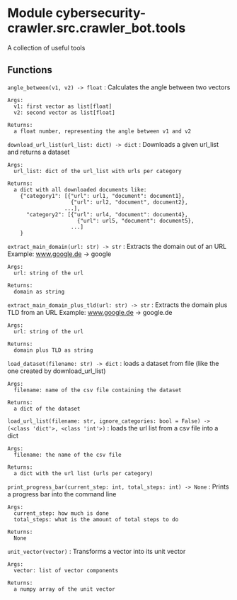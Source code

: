 Module cybersecurity-crawler.src.crawler_bot.tools
==================================================
A collection of useful tools

Functions
---------

    
`angle_between(v1, v2) ‑> float`
:   Calculates the angle between two vectors
    
    Args:
      v1: first vector as list[float]
      v2: second vector as list[float]
    
    Returns:
      a float number, representing the angle between v1 and v2

    
`download_url_list(url_list: dict) ‑> dict`
:   Downloads a given url_list and returns a dataset
    
    
    Args:
      url_list: dict of the url_list with urls per category
    
    Returns:
      a dict with all downloaded documents like:
        {"category1": [{"url": url1, "document": document1},
                        {"url": url2, "document", document2},
                      ...],
          "category2": [{"url": url4, "document": document4},
                          {"url": url5, "document": document5},
                        ...]
        }

    
`extract_main_domain(url: str) ‑> str`
:   Extracts the domain out of an URL
        Example: www.google.de -> google
    
    Args:
      url: string of the url
    
    Returns:
      domain as string

    
`extract_main_domain_plus_tld(url: str) ‑> str`
:   Extracts the domain plus TLD from an URL
        Example: www.google.de -> google.de
    
    Args:
      url: string of the url
    
    Returns:
      domain plus TLD as string

    
`load_dataset(filename: str) ‑> dict`
:   loads a dataset from file (like the one created by download_url_list)
    
    Args:
      filename: name of the csv file containing the dataset
    
    Returns:
      a dict of the dataset

    
`load_url_list(filename: str, ignore_categories: bool = False) ‑> (<class 'dict'>, <class 'int'>)`
:   loads the url list from a csv file into a dict
    
    Args:
      filename: the name of the csv file
    
    Returns:
      a dict with the url list (urls per category)

    
`print_progress_bar(current_step: int, total_steps: int) ‑> None`
:   Prints a progress bar into the command line
    
    Args:
      current_step: how much is done
      total_steps: what is the amount of total steps to do
    
    Returns:
      None

    
`unit_vector(vector)`
:   Transforms a vector into its unit vector
    
    Args:
      vector: list of vector components
    
    Returns:
      a numpy array of the unit vector